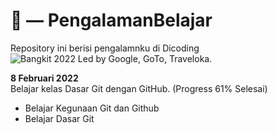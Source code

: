 # :hugs: — PengalamanBelajar
Repository ini berisi pengalamnku di Dicoding ![Bangkit 2022 Led by Google, GoTo, Traveloka](https://grow.google/intl/id_id/bangkit/).

**8 Februari 2022** <br>
Belajar kelas Dasar Git dengan GitHub. (Progress 61% Selesai)
  - Belajar Kegunaan Git dan Github
  - Belajar Dasar Git
